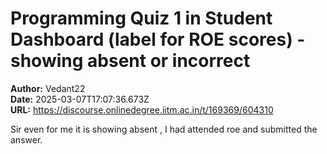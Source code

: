 # Programming Quiz 1 in Student Dashboard (label for ROE scores) - showing absent or incorrect

**Author:** Vedant22  
**Date:** 2025-03-07T17:07:36.673Z  
**URL:** https://discourse.onlinedegree.iitm.ac.in/t/169369/604310

Sir even for me it is showing absent , I had attended roe and submitted the answer.
